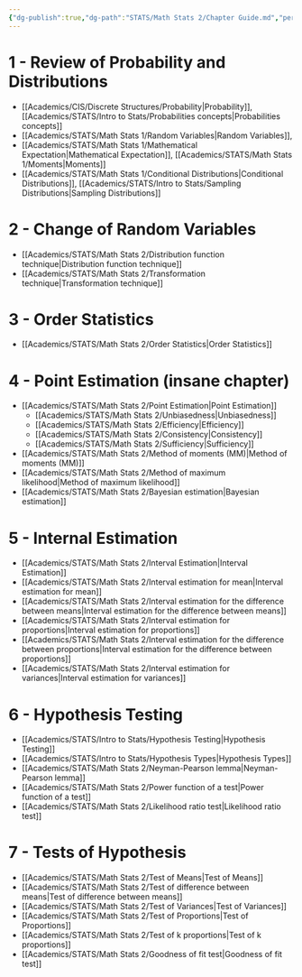 ```yaml
---
{"dg-publish":true,"dg-path":"STATS/Math Stats 2/Chapter Guide.md","permalink":"/stats/math-stats-2/chapter-guide/","created":"2025-07-08T10:36:37.655-04:00","updated":"2025-07-08T11:01:39.675-04:00"}
---
```


# 1 - Review of Probability and Distributions
- [[Academics/CIS/Discrete Structures/Probability\|Probability]], [[Academics/STATS/Intro to Stats/Probabilities concepts\|Probabilities concepts]]
- [[Academics/STATS/Math Stats 1/Random Variables\|Random Variables]], 
- [[Academics/STATS/Math Stats 1/Mathematical Expectation\|Mathematical Expectation]], [[Academics/STATS/Math Stats 1/Moments\|Moments]]
- [[Academics/STATS/Math Stats 1/Conditional Distributions\|Conditional Distributions]], [[Academics/STATS/Intro to Stats/Sampling Distributions\|Sampling Distributions]]

# 2 - Change of Random Variables
- [[Academics/STATS/Math Stats 2/Distribution function technique\|Distribution function technique]]
- [[Academics/STATS/Math Stats 2/Transformation technique\|Transformation technique]]

# 3 - Order Statistics
- [[Academics/STATS/Math Stats 2/Order Statistics\|Order Statistics]]

# 4 - Point Estimation (insane chapter)
- [[Academics/STATS/Math Stats 2/Point Estimation\|Point Estimation]]
	- [[Academics/STATS/Math Stats 2/Unbiasedness\|Unbiasedness]]
	- [[Academics/STATS/Math Stats 2/Efficiency\|Efficiency]]
	- [[Academics/STATS/Math Stats 2/Consistency\|Consistency]]
	- [[Academics/STATS/Math Stats 2/Sufficiency\|Sufficiency]]
- [[Academics/STATS/Math Stats 2/Method of moments (MM)\|Method of moments (MM)]]
- [[Academics/STATS/Math Stats 2/Method of maximum likelihood\|Method of maximum likelihood]]
- [[Academics/STATS/Math Stats 2/Bayesian estimation\|Bayesian estimation]]

# 5 - Internal Estimation
- [[Academics/STATS/Math Stats 2/Interval Estimation\|Interval Estimation]]
- [[Academics/STATS/Math Stats 2/Interval estimation for mean\|Interval estimation for mean]]
- [[Academics/STATS/Math Stats 2/Interval estimation for the difference between means\|Interval estimation for the difference between means]]
- [[Academics/STATS/Math Stats 2/Interval estimation for proportions\|Interval estimation for proportions]]
- [[Academics/STATS/Math Stats 2/Interval estimation for the difference between proportions\|Interval estimation for the difference between proportions]]
- [[Academics/STATS/Math Stats 2/Interval estimation for variances\|Interval estimation for variances]]

# 6 - Hypothesis Testing
- [[Academics/STATS/Intro to Stats/Hypothesis Testing\|Hypothesis Testing]]
- [[Academics/STATS/Intro to Stats/Hypothesis Types\|Hypothesis Types]]
- [[Academics/STATS/Math Stats 2/Neyman-Pearson lemma\|Neyman-Pearson lemma]]
- [[Academics/STATS/Math Stats 2/Power function of a test\|Power function of a test]]
- [[Academics/STATS/Math Stats 2/Likelihood ratio test\|Likelihood ratio test]]

# 7 - Tests of Hypothesis
- [[Academics/STATS/Math Stats 2/Test of Means\|Test of Means]]
- [[Academics/STATS/Math Stats 2/Test of difference between means\|Test of difference between means]]
- [[Academics/STATS/Math Stats 2/Test of Variances\|Test of Variances]]
- [[Academics/STATS/Math Stats 2/Test of Proportions\|Test of Proportions]]
- [[Academics/STATS/Math Stats 2/Test of k proportions\|Test of k proportions]]
- [[Academics/STATS/Math Stats 2/Goodness of fit test\|Goodness of fit test]]
